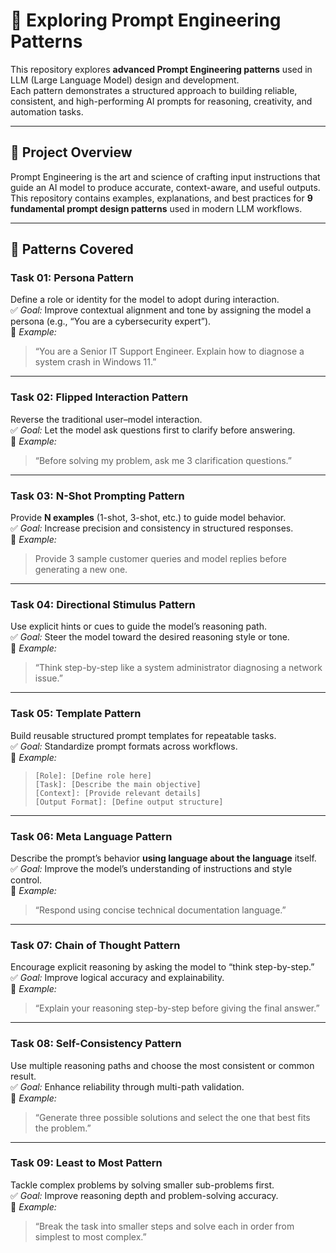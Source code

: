 # 🧠 Exploring Prompt Engineering Patterns

This repository explores **advanced Prompt Engineering patterns** used in LLM (Large Language Model) design and development.  
Each pattern demonstrates a structured approach to building reliable, consistent, and high-performing AI prompts for reasoning, creativity, and automation tasks.

---

## 📘 Project Overview

Prompt Engineering is the art and science of crafting input instructions that guide an AI model to produce accurate, context-aware, and useful outputs.  
This repository contains examples, explanations, and best practices for **9 fundamental prompt design patterns** used in modern LLM workflows.

---

## 🧩 Patterns Covered

### **Task 01: Persona Pattern**
Define a role or identity for the model to adopt during interaction.  
✅ *Goal:* Improve contextual alignment and tone by assigning the model a persona (e.g., “You are a cybersecurity expert”).  
📘 *Example:*  
> “You are a Senior IT Support Engineer. Explain how to diagnose a system crash in Windows 11.”

---

### **Task 02: Flipped Interaction Pattern**
Reverse the traditional user–model interaction.  
✅ *Goal:* Let the model ask questions first to clarify before answering.  
📘 *Example:*  
> “Before solving my problem, ask me 3 clarification questions.”

---

### **Task 03: N-Shot Prompting Pattern**
Provide **N examples** (1-shot, 3-shot, etc.) to guide model behavior.  
✅ *Goal:* Increase precision and consistency in structured responses.  
📘 *Example:*  
> Provide 3 sample customer queries and model replies before generating a new one.

---

### **Task 04: Directional Stimulus Pattern**
Use explicit hints or cues to guide the model’s reasoning path.  
✅ *Goal:* Steer the model toward the desired reasoning style or tone.  
📘 *Example:*  
> “Think step-by-step like a system administrator diagnosing a network issue.”

---

### **Task 05: Template Pattern**
Build reusable structured prompt templates for repeatable tasks.  
✅ *Goal:* Standardize prompt formats across workflows.  
📘 *Example:*  
> ```
> [Role]: [Define role here]  
> [Task]: [Describe the main objective]  
> [Context]: [Provide relevant details]  
> [Output Format]: [Define output structure]
> ```

---

### **Task 06: Meta Language Pattern**
Describe the prompt’s behavior **using language about the language** itself.  
✅ *Goal:* Improve the model’s understanding of instructions and style control.  
📘 *Example:*  
> “Respond using concise technical documentation language.”

---

### **Task 07: Chain of Thought Pattern**
Encourage explicit reasoning by asking the model to “think step-by-step.”  
✅ *Goal:* Improve logical accuracy and explainability.  
📘 *Example:*  
> “Explain your reasoning step-by-step before giving the final answer.”

---

### **Task 08: Self-Consistency Pattern**
Use multiple reasoning paths and choose the most consistent or common result.  
✅ *Goal:* Enhance reliability through multi-path validation.  
📘 *Example:*  
> “Generate three possible solutions and select the one that best fits the problem.”

---

### **Task 09: Least to Most Pattern**
Tackle complex problems by solving smaller sub-problems first.  
✅ *Goal:* Improve reasoning depth and problem-solving accuracy.  
📘 *Example:*  
> “Break the task into smaller steps and solve each in order from simplest to most complex.”

